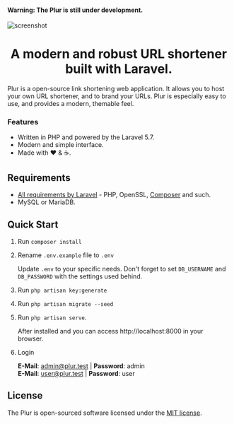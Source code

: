 <h4>Warning: The Plur is still under development.</h4>

![screenshot](https://i.imgur.com/rHJQyQz.jpg)
<h1 align="center">A modern and robust URL shortener built with Laravel.</h1>

Plur is a open-source link shortening web application. It allows you to host your own URL shortener, and to brand your URLs. Plur is especially easy to use, and provides a modern, themable feel.

### Features
* Written in PHP and powered by the Laravel 5.7.
* Modern and simple interface.
* Made with :heart: &amp; :coffee:.

## Requirements
- [All requirements by Laravel](https://laravel.com/docs/installation#server-requirements) - PHP, OpenSSL, [Composer](https://getcomposer.org/) and such.
- MySQL or MariaDB.


## Quick Start
1. Run `composer install`

2. Rename `.env.example` file to `.env`

   Update `.env` to your specific needs. Don't forget to set `DB_USERNAME` and `DB_PASSWORD` with the settings used behind.

3. Run `php artisan key:generate`

4. Run `php artisan migrate --seed`

5. Run `php artisan serve`.

   After installed and you can access http://localhost:8000 in your browser.

6. Login

   **E-Mail**: admin@plur.test | **Password**: admin <br>
   **E-Mail**: user@plur.test | **Password**: user


## License
The Plur is open-sourced software licensed under the [MIT license](https://github.com/realodix/plur/blob/master/LICENSE).
